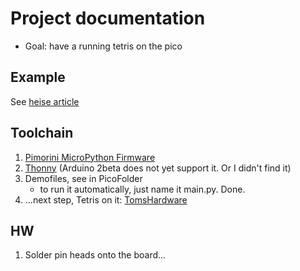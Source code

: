 # Project documentation

* Goal: have a running tetris on the pico

## Example

See [heise article](https://www.heise.de/tests/Ausprobiert-Pimoroni-Picodisplay-fuer-Raspi-Pico-5055596.html?seite=all&hg=1&hgi=8&hgf=false)

## Toolchain

1. [Pimorini MicroPython Firmware](https://github.com/pimoroni/pimoroni-pico/releases)
1. [Thonny](https://thonny.org/) (Arduino 2beta does not yet support it. Or I didn't find it)
1. Demofiles, see in PicoFolder
   * to run it automatically, just name it main.py. Done.
1. ...next step, Tetris on it: [TomsHardware](https://www.tomshardware.com/news/pico-tetris-display-pack-demo)

## HW

1. Solder pin heads onto the board...
